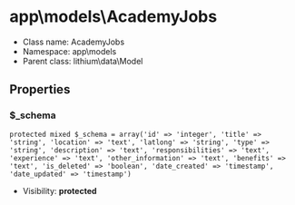app\models\AcademyJobs
===============






* Class name: AcademyJobs
* Namespace: app\models
* Parent class: lithium\data\Model





Properties
----------


### $_schema

    protected mixed $_schema = array('id' => 'integer', 'title' => 'string', 'location' => 'text', 'latlong' => 'string', 'type' => 'string', 'description' => 'text', 'responsibilities' => 'text', 'experience' => 'text', 'other_information' => 'text', 'benefits' => 'text', 'is_deleted' => 'boolean', 'date_created' => 'timestamp', 'date_updated' => 'timestamp')





* Visibility: **protected**




